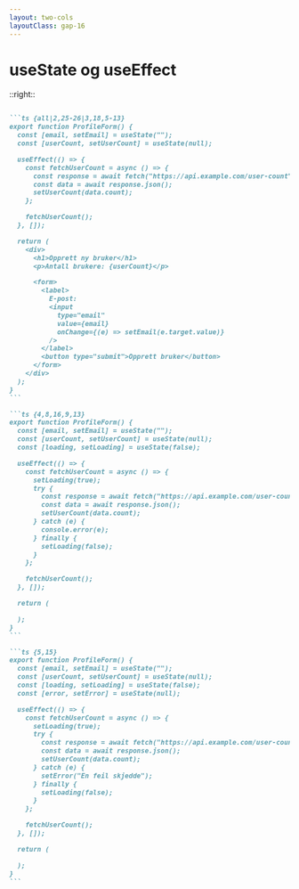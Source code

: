 ```yaml
---
layout: two-cols
layoutClass: gap-16
---
```


# useState og useEffect

<Formexample />

::right::

<v-click>

````md magic-move {lines: true}

```ts {all|2,25-26|3,18,5-13}
export function ProfileForm() {
  const [email, setEmail] = useState("");
  const [userCount, setUserCount] = useState(null);

  useEffect(() => {
    const fetchUserCount = async () => {
      const response = await fetch("https://api.example.com/user-count");
      const data = await response.json();
      setUserCount(data.count);
    };

    fetchUserCount();
  }, []);

  return (
    <div>
      <h1>Opprett ny bruker</h1>
      <p>Antall brukere: {userCount}</p>

      <form>
        <label>
          E-post:
          <input
            type="email"
            value={email}
            onChange={(e) => setEmail(e.target.value)}
          />
        </label>
        <button type="submit">Opprett bruker</button>
      </form>
    </div>
  );
}
```

```ts {4,8,16,9,13}
export function ProfileForm() {
  const [email, setEmail] = useState("");
  const [userCount, setUserCount] = useState(null);
  const [loading, setLoading] = useState(false);

  useEffect(() => {
    const fetchUserCount = async () => {
      setLoading(true);
      try {
        const response = await fetch("https://api.example.com/user-count");
        const data = await response.json();
        setUserCount(data.count);
      } catch (e) {
        console.error(e);
      } finally {
        setLoading(false);
      }
    };

    fetchUserCount();
  }, []);

  return (

  );
}
```

```ts {5,15}
export function ProfileForm() {
  const [email, setEmail] = useState("");
  const [userCount, setUserCount] = useState(null);
  const [loading, setLoading] = useState(false);
  const [error, setError] = useState(null);

  useEffect(() => {
    const fetchUserCount = async () => {
      setLoading(true);
      try {
        const response = await fetch("https://api.example.com/user-count");
        const data = await response.json();
        setUserCount(data.count);
      } catch (e) {
        setError("En feil skjedde");
      } finally {
        setLoading(false);
      }
    };

    fetchUserCount();
  }, []);

  return (

  );
}
```

````

</v-click>
